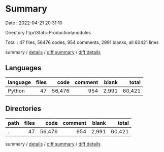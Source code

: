# Summary

Date : 2022-04-21 20:31:10

Directory f:\pr\Stats-Production\modules

Total : 47 files,  56476 codes, 954 comments, 2991 blanks, all 60421 lines

summary / [details](details.md) / [diff summary](diff.md) / [diff details](diff-details.md)

## Languages
| language | files | code | comment | blank | total |
| :--- | ---: | ---: | ---: | ---: | ---: |
| Python | 47 | 56,476 | 954 | 2,991 | 60,421 |

## Directories
| path | files | code | comment | blank | total |
| :--- | ---: | ---: | ---: | ---: | ---: |
| . | 47 | 56,476 | 954 | 2,991 | 60,421 |

summary / [details](details.md) / [diff summary](diff.md) / [diff details](diff-details.md)
